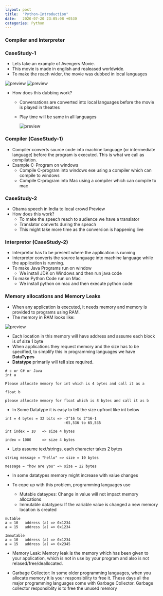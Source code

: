 ```yaml
---
layout: post
title:  "Python-Introduction"
date:   2020-07-20 23:05:08 +0530
categories: Python
---
```

### Compiler and Interpreter

### CaseStudy-1
* Lets take an example of Avengers Movie. 
* This movie is made in english and realeased worldwide. 
* To make the reach wider, the movie was dubbed in local languages

![preview](../../../../assets/python06.jpg)
![preview](../../../../assets/python07.jpg)

* How does this dubbing work?
  * Conversations are converted into local languages before the movie is played in theatres
  * Play time will be same in all languages

    ![preview](../../../../assets/python08.jpg)

### Compiler (CaseStudy-1)
* Compiler converts source code into machine language (or intermediate language) before the program is executed. This is what we call as compilation.
* Example C-Program on windows
  * Compile C-program into windows exe using a compiler which can compile to windows
  * Compile C-program into Mac using a compiler which can compile to mac

### CaseStudy-2
* Obama speech in India to local crowd Preview
* How does this work?
  * To make the speech reach to audience we have a translator
  * Translator converts during the speach
  * This might take more time as the conversion is happening live
  
### Interpretor (CaseStudy-2)
* Interpretor has to be present where the application is running
* Interpretor converts the source language into machine language while the application is running.
* To make Java Programs run on window
  * We install JDK on Windows and then run java code
* To make Python Code run on Mac
  * We install python on mac and then execute python code

### Memory allocations and Memory Leaks
* When any application is executed, it needs memory and memory is provided to programs using RAM.
* The memory in RAM looks like:

![preview](../../../../assets/python06.png)

* Each location in this memory will have address and assume each block is of size 1 byte
* When applications they request memory and the size has to be specified, to simplify this in programming languages we have __DataTypes__
* __Datatype__ primarily will tell size required.
```
# c or C# or Java
int a

Please allocate memory for int which is 4 bytes and call it as a

float b

please allocate memory for float which is 8 bytes and call it as b
```
* In Some Datatype it is easy to tell the size upfront like int below
```
int = 4 bytes = 32 bits => -2^16 to 2^16-1
                           -65,536 to 65,535

int index = 10   => size 4 bytes

index = 1000     => size 4 bytes
```
* Lets assume text/strings, each character takes 2 bytes
```
string message = "hello" => size = 10 bytes

message = "how are you" => size = 22 bytes
```
* In some datatypes memory might increase with value changes

* To cope up with this problem, programming languages use

  * Mutable dataypes: Change in value will not impact memory allocations
  * Immutable datatypes: If the variable value is changed a new memory location is created
```
mutable
a = 10   address (a) => 0x1234
a = 15   address (a) => 0x1234
```
```
Immutable
a = 10   address (a) => 0x1234
a = 15   address (a) => 0x2345
```
* Memory Leak: Memory leak is the memory which has been given to your application, which is not in use by your program and also is not relased/free/deallocated.

* Garbage Collector: In some older programming languages, when you allocate memory it is your responsibility to free it. These days all the major programming languages come with Garbage Collector. Garbage collector responsiblity is to free the unused memory